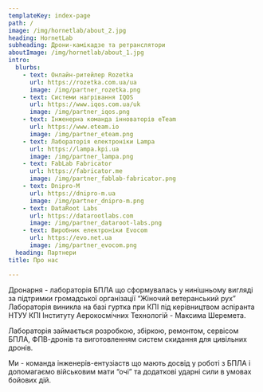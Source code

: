 ```yaml
---
templateKey: index-page
path: /
image: /img/hornetlab/about_2.jpg
heading: HornetLab
subheading: Дрони-камікадзе та ретранслятори
aboutImage: /img/hornetlab/about_1.jpg
intro:
  blurbs:
    - text: Онлайн-ритейлер Rozetka
      url: https://rozetka.com.ua/ua
      image: /img/partner_rozetka.png
    - text: Системи нагрівання IQOS  
      url: https://www.iqos.com.ua/uk
      image: /img/partner_iqos.png
    - text: Інженерна команда інноваторів eTeam
      url: https://www.eteam.io
      image: /img/partner_eteam.png
    - text: Лабораторія електроніки Lampa
      url: https://lampa.kpi.ua
      image: /img/partner_lampa.png
    - text: FabLab Fabricator
      url: https://fabricator.me
      image: /img/partner_fablab-fabricator.png
    - text: Dnipro-M
      url: https://dnipro-m.ua
      image: /img/partner_dnipro-m.png
    - text: DataRoot Labs
      url: https://datarootlabs.com
      image: /img/partner_dataroot-labs.png
    - text: Виробник електроніки Evocom  
      url: https://evo.net.ua
      image: /img/partner_evocom.png
  heading: Партнери
title: Про нас

---
```


<!-- <p><img src="/img/dronarnia/logo/dronarnia_logo_ua.svg" alt="Dronarnia Logo" width="200"/></p> -->

Дронарня - лабораторія БПЛА що сформувалась у нинішньому вигляді за підтримки громадської організації “Жіночий ветеранський рух” Лабораторія виникла на базі гуртка при КПІ під керівництвом аспіранта НТУУ КПІ Інституту Аерокосмічних Технологій - Максима Шеремета.

Лабораторія займається розробкою, збіркою, ремонтом, сервісом БПЛА, ФПВ-дронів та виготовленням систем скидання для цивільних дронів.

Ми - команда інженерів-ентузіаств що мають досвід у роботі з БПЛА і допомагаємо військовим мати “очі” та додаткові ударні сили в умовах бойових дій.
